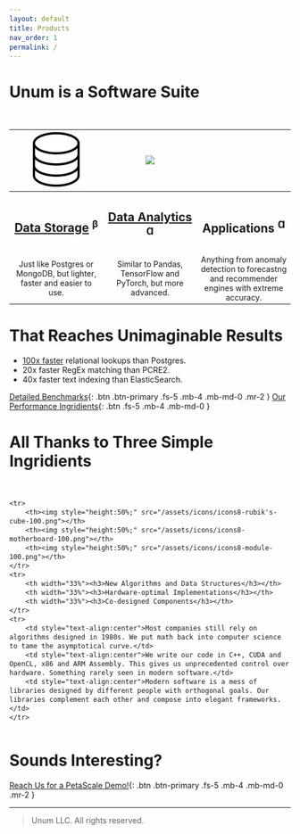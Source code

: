 ```yaml
---
layout: default
title: Products
nav_order: 1
permalink: /
---
```


# Unum is a Software Suite

<br/>
<table>
    <tr>
        <th><img style="height:50%;" src="/assets/icons/icons8-database-100.png"></th>
        <th><img style="height:50%;" src="/assets/icons/icons8-financial-analytics-100.png></th>
        <th><img style="height:50%;" src="/assets/icons/icons8-customer-insight-100.png"></th>
    </tr>
    <tr>
        <th width="33%"><h2><a href="/storage">Data Storage</a> <sup>β</sup></h2></th>
        <th width="33%"><h2><a href="/analytics">Data Analytics</a> <sup>Ɑ</sup></h2></th>
        <th width="33%"><h2>Applications <sup>Ɑ</sup></h2></th>
    </tr>
    <tr>
        <td style="text-align:center">Just like Postgres or MongoDB, but lighter, faster and easier to use.</td>
        <td style="text-align:center">Similar to Pandas, TensorFlow and PyTorch, but more advanced.</td>
        <td style="text-align:center">Anything from anomaly detection to forecastng and recommender engines with extreme accuracy.</td>
    </tr>
</table>

# That Reaches Unimaginable Results

* [100x faster](storage/graphs/#random-reads-find-friends) relational lookups than Postgres.
* 20x faster RegEx matching than PCRE2.
* 40x faster text indexing than ElasticSearch.

[Detailed Benchmarks](github.com/unumam/PyStorageBenchmarks){: .btn .btn-primary .fs-5 .mb-4 .mb-md-0 .mr-2 } [Our Performance Ingridients](/storage/recipe){: .btn .fs-5 .mb-4 .mb-md-0 }

# All Thanks to Three Simple Ingridients

<br/>
<table>

    <tr>
        <th><img style="height:50%;" src="/assets/icons/icons8-rubik's-cube-100.png"></th>
        <th><img style="height:50%;" src="/assets/icons/icons8-motherboard-100.png"></th>
        <th><img style="height:50%;" src="/assets/icons/icons8-module-100.png"></th>
    </tr>
    <tr>
        <th width="33%"><h3>New Algorithms and Data Structures</h3></th>
        <th width="33%"><h3>Hardware-optimal Implementations</h3></th>
        <th width="33%"><h3>Co-designed Components</h3></th>
    </tr>
    <tr>
        <td style="text-align:center">Most companies still rely on algorithms designed in 1980s. We put math back into computer science to tame the asymptotical curve.</td>
        <td style="text-align:center">We write our code in C++, CUDA and OpenCL, x86 and ARM Assembly. This gives us unprecedented control over hardware. Something rarely seen in modern software.</td>
        <td style="text-align:center">Modern software is a mess of libraries designed by different people with orthogonal goals. Our libraries complement each other and compose into elegant frameworks.</td>
    </tr>
</table>

# Sounds Interesting?

[Reach Us for a PetaScale Demo!](mailt:a@unum.am){: .btn .btn-primary .fs-5 .mb-4 .mb-md-0 .mr-2 }

---

> Unum LLC. All rights reserved.